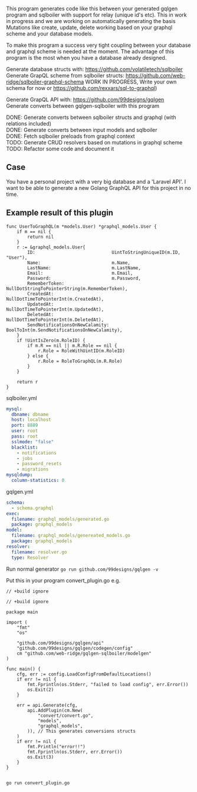This program generates code like this between your generated gqlgen program and sqlboiler with support for relay (unique id's etc). This in work in progress and we are working on automatically generating the basis Mutations like create, update, delete working based on your graphql scheme and your database models.

To make this program a success very tight coupling between your database and graphql scheme is needed at the moment. The advantage of this program is the most when you have a database already designed.

Generate database structs with: https://github.com/volatiletech/sqlboiler  
Generate GrapQL scheme from sqlboiler structs: https://github.com/web-ridge/sqlboiler-graphql-schema WORK IN PROGRESS, Write your own schema for now or https://github.com/rexxars/sql-to-graphql)

Generate GrapQL API with: https://github.com/99designs/gqlgen  
Generate converts between gqlgen-sqlboiler with this program

DONE: Generate converts between sqlboiler structs and graphql (with relations included)   
DONE: Generate converts between input models and sqlboiler   
DONE: Fetch sqlboiler preloads from graphql context    
TODO: Generate CRUD resolvers based on mutations in graphql scheme   
TODO: Refactor some code and document it   

## Case

You have a personal project with a very big database and a 'Laravel API'. I want to be able to generate a new Golang GraphQL API for this project in no time.

## Example result of this plugin

```golang
func UserToGraphQL(m *models.User) *graphql_models.User {
	if m == nil {
		return nil
	}
	r := &graphql_models.User{
		ID:                             UintToStringUniqueID(m.ID, "User"),
		Name:                           m.Name,
		LastName:                       m.LastName,
		Email:                          m.Email,
		Password:                       m.Password,
		RememberToken:                  NullDotStringToPointerString(m.RememberToken),
		CreatedAt:                      NullDotTimeToPointerInt(m.CreatedAt),
		UpdatedAt:                      NullDotTimeToPointerInt(m.UpdatedAt),
		DeletedAt:                      NullDotTimeToPointerInt(m.DeletedAt),
		SendNotificationsOnNewCalamity: BoolToInt(m.SendNotificationsOnNewCalamity),
	}
	if !UintIsZero(m.RoleID) {
		if m.R == nil || m.R.Role == nil {
			r.Role = RoleWithUintID(m.RoleID)
		} else {
			r.Role = RoleToGraphQL(m.R.Role)
		}
	}

	return r
}
```

sqlboiler.yml

```yaml
mysql:
  dbname: dbname
  host: localhost
  port: 8889
  user: root
  pass: root
  sslmode: "false"
  blacklist:
    - notifications
    - jobs
    - password_resets
    - migrations
mysqldump:
  column-statistics: 0
```

gqlgen.yml

```yaml
schema:
  - schema.graphql
exec:
  filename: graphql_models/generated.go
  package: graphql_models
model:
  filename: graphql_models/genereated_models.go
  package: graphql_models
resolver:
  filename: resolver.go
  type: Resolver
```

Run normal generator
`go run github.com/99designs/gqlgen -v`

Put this in your program convert_plugin.go e.g.

```golang
// +build ignore

// +build ignore

package main

import (
	"fmt"
	"os"

	"github.com/99designs/gqlgen/api"
	"github.com/99designs/gqlgen/codegen/config"
	cm "github.com/web-ridge/gqlgen-sqlboiler/modelgen"
)

func main() {
	cfg, err := config.LoadConfigFromDefaultLocations()
	if err != nil {
		fmt.Fprintln(os.Stderr, "failed to load config", err.Error())
		os.Exit(2)
	}

	err = api.Generate(cfg,
		api.AddPlugin(cm.New(
			"convert/convert.go",
			"models",
			"graphql_models",
		)), // This generates conversions structs
	)
	if err != nil {
		fmt.Println("error!!")
		fmt.Fprintln(os.Stderr, err.Error())
		os.Exit(3)
	}
}


```

`go run convert_plugin.go`
